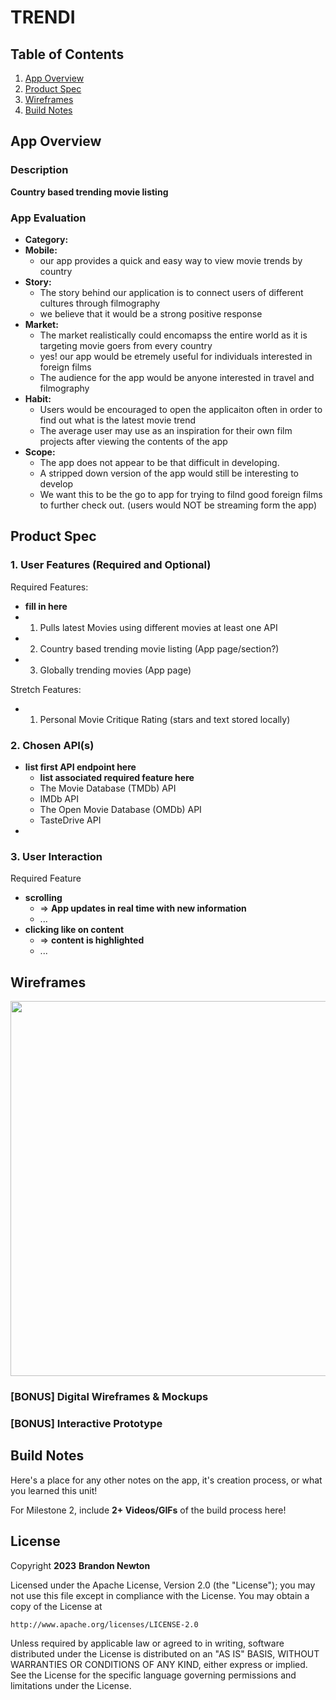 # **TRENDI**

## Table of Contents

1. [App Overview](#App-Overview)
1. [Product Spec](#Product-Spec)
1. [Wireframes](#Wireframes)
1. [Build Notes](#Build-Notes)

## App Overview

### Description 

**Country based trending movie listing**

### App Evaluation

<!-- Evaluation of your app across the following attributes -->

- **Category:**
- **Mobile:**
    - our app provides a quick and easy way to view movie trends by country
- **Story:**
    - The story behind our application is to connect users of different cultures through filmography
    - we believe that it would be a strong positive response
- **Market:**
    - The market realistically could encomapss the entire world as it is targeting movie goers from every country
    - yes! our app would be etremely useful for individuals interested in foreign films
    - The audience for the app would be anyone interested in travel and filmography
- **Habit:**
    - Users would be encouraged to open the applicaiton often in order to find out what is the latest movie trend 
    - The average user may use as an inspiration for their own film projects after viewing the  contents of the app
- **Scope:**
    - The app does not appear to be that difficult in developing. 
    - A stripped down version of the app would still be interesting to develop
    - We want this to be the go to app for trying to filnd good foreign films to further check out. (users would NOT be streaming form the app)

## Product Spec

### 1. User Features (Required and Optional)

Required Features:

- **fill in here**
- 1. Pulls latest Movies using different movies at least one API
- 2. Country based trending movie listing (App page/section?)
- 3. Globally trending movies (App page)

Stretch Features:

- 1. Personal Movie Critique Rating (stars and text stored locally)

### 2. Chosen API(s)

- **list first API endpoint here**
  - **list associated required feature here**
  - The Movie Database (TMDb) API
  - IMDb API
  - The Open Movie Database (OMDb) API
  - TasteDrive API
- 

### 3. User Interaction

Required Feature

- **scrolling**
  - => **App updates in real time with new information**
  - ...
- **clicking like on content**
  - => **content is highlighted**
  - ...

## Wireframes

<!-- Add picture of your hand sketched wireframes in this section -->
<img src="https://imgur.com/XrNfcE5" width=600>

### [BONUS] Digital Wireframes & Mockups

### [BONUS] Interactive Prototype

## Build Notes

Here's a place for any other notes on the app, it's creation 
process, or what you learned this unit!  

For Milestone 2, include **2+ Videos/GIFs** of the build process here!

## License

Copyright **2023** **Brandon Newton**

Licensed under the Apache License, Version 2.0 (the "License");
you may not use this file except in compliance with the License.
You may obtain a copy of the License at

    http://www.apache.org/licenses/LICENSE-2.0

Unless required by applicable law or agreed to in writing, software
distributed under the License is distributed on an "AS IS" BASIS,
WITHOUT WARRANTIES OR CONDITIONS OF ANY KIND, either express or implied.
See the License for the specific language governing permissions and
limitations under the License.
